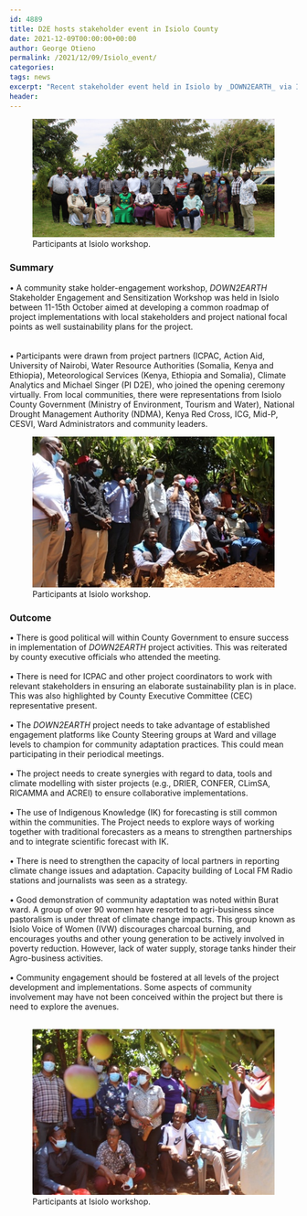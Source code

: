 ```yaml
---
id: 4889
title: D2E hosts stakeholder event in Isiolo County
date: 2021-12-09T00:00:00+00:00
author: George Otieno
permalink: /2021/12/09/Isiolo_event/
categories: 
tags: news
excerpt: "Recent stakeholder event held in Isiolo by _DOWN2EARTH_ via ICPAC"
header:
---
```

<figure>
  <img src="/assets/images/Isiolo_workshop.jpg" alt="group">
  <figcaption>Participants at Isiolo workshop.</figcaption>
</figure>   

### Summary
•	A community stake holder-engagement workshop, _DOWN2EARTH_ Stakeholder Engagement and Sensitization Workshop was held in Isiolo between 11-15th October aimed at developing a common roadmap of project implementations with local stakeholders and project national focal points as well sustainability plans for the project.<br>  
<br> 
•	Participants were drawn from project partners (ICPAC, Action Aid, University of Nairobi, Water Resource Authorities (Somalia, Kenya and Ethiopia), Meteorological Services (Kenya, Ethiopia and Somalia), Climate Analytics and Michael Singer (PI D2E), who joined the opening ceremony virtually. From local communities, there were representations from Isiolo County Government (Ministry of Environment, Tourism and Water), National Drought Management Authority (NDMA), Kenya Red Cross, ICG, Mid-P, CESVI, Ward Administrators and community leaders.<br>

<figure>
  <img src="/assets/images/Isiolo_workshop2.jpg" alt="group">
  <figcaption>Participants at Isiolo workshop.</figcaption>
</figure>   

### Outcome
•	There is good political will within County Government to ensure success in implementation of _DOWN2EARTH_ project activities. This was reiterated by county executive officials who attended the meeting.<br> 
<br> 
•	There is need for ICPAC and other project coordinators to work with relevant stakeholders in ensuring an elaborate sustainability plan is in place. This was also highlighted by County Executive Committee (CEC) representative present.<br>
<br> 
•	The _DOWN2EARTH_ project needs to take advantage of established engagement platforms like County Steering groups at Ward and village levels to champion for community adaptation practices. This could mean participating in their periodical meetings.<br>
<br> 
•	The project needs to create synergies with regard to data, tools and climate modelling with sister projects (e.g., DRIER, CONFER, CLimSA, RICAMMA and ACREI) to ensure collaborative implementations.<br>
<br> 
•	The use of Indigenous Knowledge (IK) for forecasting is still common within the communities. The Project needs to explore ways of working together with traditional forecasters as a means to strengthen partnerships and to integrate scientific forecast with IK.<br>
<br> 
•	There is need to strengthen the capacity of local partners in reporting climate change issues and adaptation.  Capacity building of Local FM Radio stations and journalists was seen as a strategy.<br> 
<br> 
•	Good demonstration of community adaptation was noted within Burat ward. A group of over 90 women have resorted to agri-business since pastoralism is under threat of climate change impacts. This group known as Isiolo Voice of Women (IVW) discourages charcoal burning, and encourages youths and other young generation to be actively involved in poverty reduction. However, lack of water supply, storage tanks hinder their Agro-business activities.<br>
<br> 
•	Community engagement should be fostered at all levels of the project development and implementations. Some aspects of community involvement may have not been conceived within the project but there is need to explore the avenues.<br> 
<br> 

<figure>
  <img src="/assets/images/Isiolo_workshop3.jpg" alt="group">
  <figcaption>Participants at Isiolo workshop.</figcaption>
</figure>   